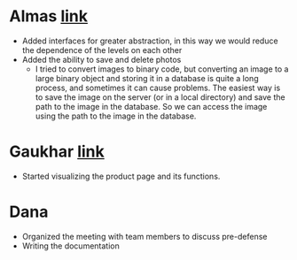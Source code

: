 # Almas [link](https://github.com/SuleymanDemirelKazakhstan/diploma-project-team-spirit/tree/backend/backend)
* Added interfaces for greater abstraction, in this way we would reduce the dependence of the levels on each other
* Added the ability to save and delete photos
  * I tried to convert images to binary code, but converting an image to a large binary object and storing it in a database is quite a long process, and sometimes it can cause problems. The easiest way is to save the image on the server (or in a local directory) and save the path to the image in the database. So we can access the image using the path to the image in the database.

# Gaukhar [link](https://github.com/SuleymanDemirelKazakhstan/diploma-project-team-spirit/tree/frontend)
* Started visualizing the product page and its functions.
 
# Dana
* Organized the meeting with team members to discuss pre-defense
* Writing the documentation
